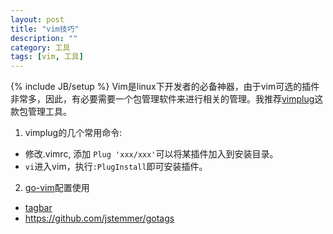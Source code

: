 ```yaml
---
layout: post
title: "vim技巧"
description: ""
category: 工具
tags: [vim, 工具]
---
```

{% include JB/setup %}
Vim是linux下开发者的必备神器，由于vim可选的插件非常多，因此，有必要需要一个包管理软件来进行相关的管理。我推荐[vimplug](https://github.com/junegunn/vim-plug)这款包管理工具。

1. vimplug的几个常用命令:

  * 修改.vimrc, 添加 `Plug 'xxx/xxx'`可以将某插件加入到安装目录。
  * `vi`进入vim，执行`:PlugInstall`即可安装插件。
2. [go-vim](https://github.com/fatih/vim-go)配置使用
  
  * [tagbar](https://github.com/majutsushi/tagbar)
  * https://github.com/jstemmer/gotags 

